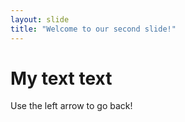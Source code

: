 ```yaml
---
layout: slide
title: "Welcome to our second slide!"
---
```


My text text
=======

Use the left arrow to go back!
